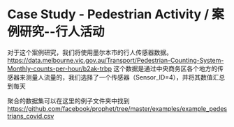 # Case Study - Pedestrian Activity / 案例研究--行人活动
对于这个案例研究，我们将使用墨尔本市的行人传感器数据。
https://data.melbourne.vic.gov.au/Transport/Pedestrian-Counting-System-Monthly-counts-per-hour/b2ak-trbp
这个数据是通过中央商务区各个地方的传感器来测量人流量的，我们选择了一个传感器（Sensor_ID=4），并将其数值汇总到每天

聚合的数据集可以在这里的例子文件夹中找到
https://github.com/facebook/prophet/tree/master/examples/example_pedestrians_covid.csv